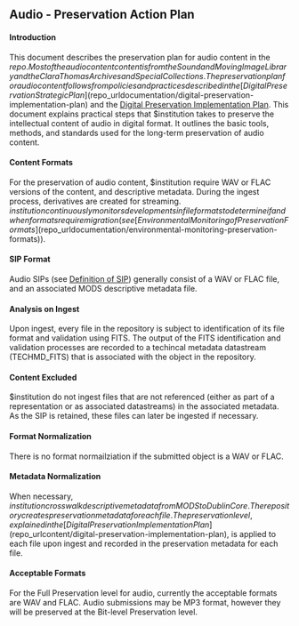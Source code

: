 ## Audio - Preservation Action Plan

#### Introduction

This document describes the preservation plan for audio content in the $repo. Most of the audio content content is from the Sound and Moving Image Library and the Clara Thomas Archives and Special Collections. The preservation plan for audio content follows from policies and practices described in the [Digital Preservation Strategic Plan]($repo_urldocumentation/digital-preservation-implementation-plan) and the [Digital Preservation Implementation Plan]($repo_urldocumentation/digital-preservation-implementation-plan). This document explains practical steps that $institution takes to preserve the intellectual content of audio in digital format. It outlines the basic tools, methods, and standards used for the long-term preservation of audio content.

#### Content Formats

For the preservation of audio content, $institution require WAV or FLAC versions of the content, and descriptive metadata. During the ingest process, derivatives are created for streaming. $institution continuously monitors developments in file formats to determine if and when formats require migration (see [Environmental Monitoring of Preservation Formats]($repo_urldocumentation/environmental-monitoring-preservation-formats)).

#### SIP Format

Audio SIPs (see [Definition of SIP]($repo_urlcontent/definition-sip)) generally consist of a WAV or FLAC file, and an associated MODS descriptive metadata file.

#### Analysis on Ingest

Upon ingest, every file in the repository is subject to identification of its file format and validation using FITS. The output of the FITS identification and validation processes are recorded to a techincal metadata datastream (TECHMD_FITS) that is associated with the object in the repository.

#### Content Excluded

$institution do not ingest files that are not referenced (either as part of a representation or as associated datastreams) in the associated metadata. As the SIP is retained, these files can later be ingested if necessary.

#### Format Normalization

There is no format normailziation if the submitted object is a WAV or FLAC.

#### Metadata Normalization

When necessary, $institution crosswalk descriptive metadata from MODS to Dublin Core. The repository creates preservation metadata for each file. The preservation level, explained in the [Digital Preservation Implementation Plan]($repo_urlcontent/digital-preservation-implementation-plan), is applied to each file upon ingest and recorded in the preservation metadata for each file.

#### Acceptable Formats

For the Full Preservation level for audio, currently the acceptable formats are WAV and FLAC. Audio submissions may be MP3 format, however they will be preserved at the Bit-level Preservation level.

